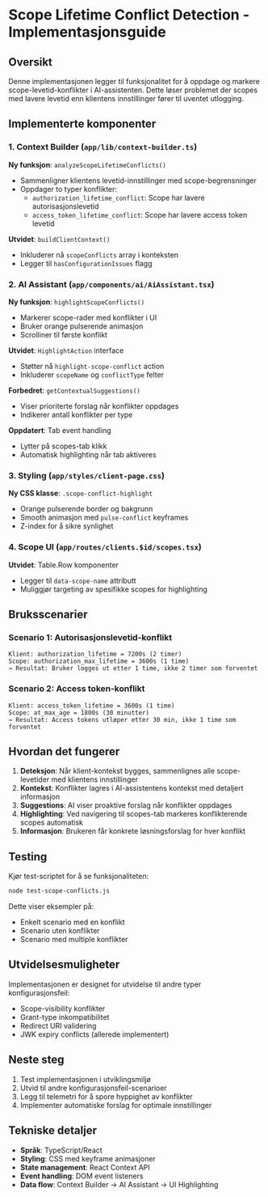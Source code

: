 # Scope Lifetime Conflict Detection - Implementasjonsguide

## Oversikt

Denne implementasjonen legger til funksjonalitet for å oppdage og markere scope-levetid-konflikter i AI-assistenten. Dette løser problemet der scopes med lavere levetid enn klientens innstillinger fører til uventet utlogging.

## Implementerte komponenter

### 1. Context Builder (`app/lib/context-builder.ts`)

**Ny funksjon**: `analyzeScopeLifetimeConflicts()`
- Sammenligner klientens levetid-innstillinger med scope-begrensninger
- Oppdager to typer konflikter:
  - `authorization_lifetime_conflict`: Scope har lavere autorisasjonslevetid
  - `access_token_lifetime_conflict`: Scope har lavere access token levetid

**Utvidet**: `buildClientContext()`
- Inkluderer nå `scopeConflicts` array i konteksten
- Legger til `hasConfigurationIssues` flagg

### 2. AI Assistant (`app/components/ai/AiAssistant.tsx`)

**Ny funksjon**: `highlightScopeConflicts()`
- Markerer scope-rader med konflikter i UI
- Bruker orange pulserende animasjon
- Scrolliner til første konflikt

**Utvidet**: `HighlightAction` interface
- Støtter nå `highlight-scope-conflict` action
- Inkluderer `scopeName` og `conflictType` felter

**Forbedret**: `getContextualSuggestions()`
- Viser prioriterte forslag når konflikter oppdages
- Indikerer antall konflikter per type

**Oppdatert**: Tab event handling
- Lytter på scopes-tab klikk
- Automatisk highlighting når tab aktiveres

### 3. Styling (`app/styles/client-page.css`)

**Ny CSS klasse**: `.scope-conflict-highlight`
- Orange pulserende border og bakgrunn
- Smooth animasjon med `pulse-conflict` keyframes
- Z-index for å sikre synlighet

### 4. Scope UI (`app/routes/clients.$id/scopes.tsx`)

**Utvidet**: Table.Row komponenter
- Legger til `data-scope-name` attributt
- Muliggjør targeting av spesifikke scopes for highlighting

## Bruksscenarier

### Scenario 1: Autorisasjonslevetid-konflikt
```
Klient: authorization_lifetime = 7200s (2 timer)
Scope: authorization_max_lifetime = 3600s (1 time)
→ Resultat: Bruker logges ut etter 1 time, ikke 2 timer som forventet
```

### Scenario 2: Access token-konflikt
```
Klient: access_token_lifetime = 3600s (1 time)
Scope: at_max_age = 1800s (30 minutter)
→ Resultat: Access tokens utløper etter 30 min, ikke 1 time som forventet
```

## Hvordan det fungerer

1. **Deteksjon**: Når klient-kontekst bygges, sammenlignes alle scope-levetider med klientens innstillinger
2. **Kontekst**: Konflikter lagres i AI-assistentens kontekst med detaljert informasjon
3. **Suggestions**: AI viser proaktive forslag når konflikter oppdages
4. **Highlighting**: Ved navigering til scopes-tab markeres konflikterende scopes automatisk
5. **Informasjon**: Brukeren får konkrete løsningsforslag for hver konflikt

## Testing

Kjør test-scriptet for å se funksjonaliteten:
```bash
node test-scope-conflicts.js
```

Dette viser eksempler på:
- Enkelt scenario med en konflikt
- Scenario uten konflikter  
- Scenario med multiple konflikter

## Utvidelsesmuligheter

Implementasjonen er designet for utvidelse til andre typer konfigurasjonsfeil:
- Scope-visibility konflikter
- Grant-type inkompatibilitet
- Redirect URI validering
- JWK expiry conflicts (allerede implementert)

## Neste steg

1. Test implementasjonen i utviklingsmiljø
2. Utvid til andre konfigurasjonsfeil-scenarioer
3. Legg til telemetri for å spore hyppighet av konflikter
4. Implementer automatiske forslag for optimale innstillinger

## Tekniske detaljer

- **Språk**: TypeScript/React
- **Styling**: CSS med keyframe animasjoner
- **State management**: React Context API
- **Event handling**: DOM event listeners
- **Data flow**: Context Builder → AI Assistant → UI Highlighting
